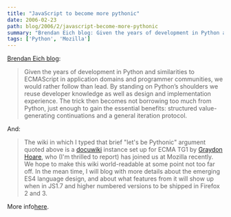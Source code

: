 ```yaml
---
title: "JavaScript to become more pythonic"
date: 2006-02-23
path: blog/2006/2/javascript-become-more-pythonic
summary: "Brendan Eich blog: Given the years of development in Python and similarities to ECMAScript in application domains and programmer communities, we would rather follow than lead."
tags: ['Python', 'Mozilla']
---
```


<a href="http://weblogs.mozillazine.org/roadmap/archives/2006/02/js_and_python_news.html">
  Brendan Eich blog</a>:<br><blockquote>
   Given the years of development in Python and similarities to ECMAScript in
   application domains and programmer communities, we would rather follow than
   lead. By standing on Python&#8217;s shoulders we reuse developer knowledge as
   well as design and implementation experience. The trick then becomes not
   borrowing too much from Python, just enough to gain the essential benefits:
   structured value-generating continuations and a general iteration
   protocol.<br></blockquote>
  And:<br><blockquote>
   The wiki in which I typed that brief "let's be Pythonic" argument quoted
   above is a <a href="http://wiki.splitbrain.org/wiki:dokuwiki">docuwiki</a>
   instance set up for ECMA TG1 by <a href="http://www.venge.net/graydon/talks/mkc/html/index.html">Graydon
   Hoare</a>, who (I'm thrilled to report) has joined us at Mozilla recently.
   We hope to make this wiki world-readable at some point not too far off. In
   the mean time, I will blog with more details about the emerging ES4
   language design, and about what features from it will show up when in JS1.7
   and higher numbered versions to be shipped in Firefox 2 and 3.<br></blockquote>
  More info<a href="http://calculist.blogspot.com/2006/02/ecma-262-edition-4.html">here</a>.<br><br>

